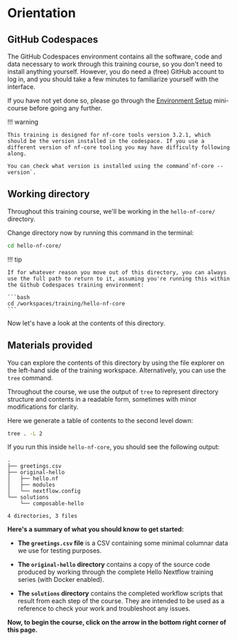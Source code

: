 # Orientation

## GitHub Codespaces

The GitHub Codespaces environment contains all the software, code and data necessary to work through this training course, so you don't need to install anything yourself.
However, you do need a (free) GitHub account to log in, and you should take a few minutes to familiarize yourself with the interface.

If you have not yet done so, please go through the [Environment Setup](../../envsetup/) mini-course before going any further.

!!! warning

    This training is designed for nf-core tools version 3.2.1, which should be the version installed in the codespace. If you use a different version of nf-core tooling you may have difficulty following along.

    You can check what version is installed using the command`nf-core --version`.

## Working directory

Throughout this training course, we'll be working in the `hello-nf-core/` directory.

Change directory now by running this command in the terminal:

```bash
cd hello-nf-core/
```

!!! tip

    If for whatever reason you move out of this directory, you can always use the full path to return to it, assuming you're running this within the Github Codespaces training environment:

    ```bash
    cd /workspaces/training/hello-nf-core
    ```

Now let's have a look at the contents of this directory.

## Materials provided

You can explore the contents of this directory by using the file explorer on the left-hand side of the training workspace.
Alternatively, you can use the `tree` command.

Throughout the course, we use the output of `tree` to represent directory structure and contents in a readable form, sometimes with minor modifications for clarity.

Here we generate a table of contents to the second level down:

```bash
tree . -L 2
```

If you run this inside `hello-nf-core`, you should see the following output:

```console title="Directory contents"
.
├── greetings.csv
├── original-hello
│   ├── hello.nf
│   ├── modules
│   └── nextflow.config
└── solutions
    └── composable-hello

4 directories, 3 files
```

**Here's a summary of what you should know to get started:**

- **The `greetings.csv` file** is a CSV containing some minimal columnar data we use for testing purposes.

- **The `original-hello` directory** contains a copy of the source code produced by working through the complete Hello Nextflow training series (with Docker enabled).

- **The `solutions` directory** contains the completed workflow scripts that result from each step of the course.
  They are intended to be used as a reference to check your work and troubleshoot any issues.

**Now, to begin the course, click on the arrow in the bottom right corner of this page.**

